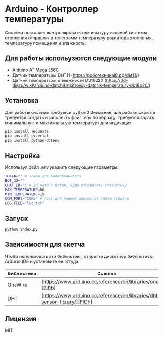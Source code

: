 # Arduino - Контроллер температуры

Система позволяет контролировать температуру водяной системы отопления отправляя в телеграмм температуру радиатора отопления, температуру помещения и влажность.

## Для работы испольузются следующие модули

- Arduino AT Mega 2560 
- Датчик температуры DHT11 (https://роботехника18.рф/dht11/)
- Датчик температуры и влажности DS18B20 (https://3d-diy.ru/wiki/arduino-datchiki/tsifrovoy-datchik-temperatury-ds18b20/)

## Установка

Для работы системы требуется python3
Внимание, для работы скрипта требуется создать и заполнить файл .env по образцу,
требуется задать минимальную и максимальную температуру для индикации

```sh
pip install requests
pip install pyserial
pip install python-dotenv
```

## Настройка
Используя файл .env укажите следующие параметры:
```sh
TOKEN="" # Токен для телеграмм-бота
BOT_ID=""
CHAT_ID="" # id чата с ботом, куда отправлять статистику
MAX_TEMPERATURE=80 
MIN_TEMPERATURE=15
COM_PORT="COM5" # порт для приема данных от платы arduino
LOG_FILE="log.txt"
```

## Запуск

```sh
python index.py
```

## Зависимости для скетча

Чтобы использовать эти библиотеки, откройте диспетчер библиотек в Arduino IDE и установите ее оттуда.

| Библиотека | Ссылка |
| ------ | ------ |
| OneWire | [https://www.arduino.cc/reference/en/libraries/onewire/][PlDb] |
| DHT | [https://www.arduino.cc/reference/en/libraries/dht-sensor-library/][PlGh] |

## Лицензия

MIT
